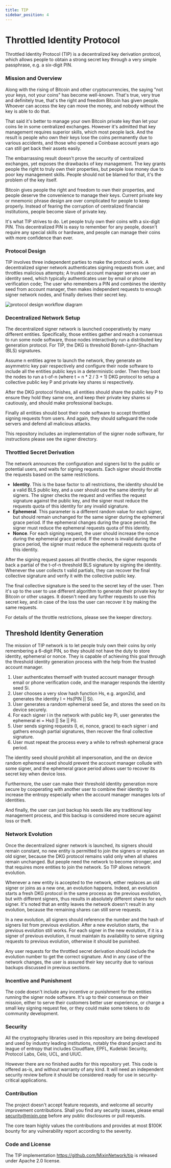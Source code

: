 ```yaml
---
title: TIP
sidebar_position: 4
---
```


# Throttled Identity Protocol

Throttled Identity Protocol (TIP) is a decentralized key derivation protocol, which allows people to obtain a strong secret key through a very simple passphrase, e.g. a six-digit PIN.


### Mission and Overview

Along with the rising of Bitcoin and other cryptocurrencies, the saying "not your keys, not your coins" has become well-known. That's true, very true and definitely true, that's the right and freedom Bitcoin has given people. Whoever can access the key can move the money, and nobody without the key is able to do that.

That said it's better to manage your own Bitcoin private key than let your coins lie in some centralized exchanges. However it's admitted that key management requires superior skills, which most people lack. And the result is people who own their keys lose the coins permanently due to various accidents, and those who opened a Coinbase account years ago can still get back their assets easily.

The embarrassing result doesn't prove the security of centralized exchanges, yet exposes the drawbacks of key management. The key grants people the right to truly own their properties, but people lose money due to poor key management skills. People should not be blamed for that, it's the problem of the key itself.

Bitcoin gives people the right and freedom to own their properties, and people deserve the convenience to manage their keys. Current private key or mnemonic phrase design are over complicated for people to keep properly. Instead of fearing the corruption of centralized financial institutions, people become slave of private key.

It's what TIP strives to do. Let people truly own their coins with a six-digit PIN. This decentralized PIN is easy to remember for any people, doesn't require any special skills or hardware, and people can manage their coins with more confidence than ever.

### Protocol Design

TIP involves three independent parties to make the protocol work. A decentralized signer network authenticates signing requests from user, and throttles malicious attempts; A trusted account manager serves user an identity seed, which typically authenticates user by email or phone verification code; The user who remembers a PIN and combines the identity seed from account manager, then makes independent requests to enough signer network nodes, and finally derives their secret key.

![protocol design workflow diagram](./workflow.jpg)

### Decentralized Network Setup

The decentralized signer network is launched cooperatively by many different entities. Specifically, those entities gather and reach a consensus to run some node software, those nodes interactively run a distributed key generation protocol. For TIP, the DKG is threshold Boneh-Lynn-Shacham (BLS) signatures.

Assume n entities agree to launch the network, they generate an asymmetric key pair respectively and configure their node software to include all the entities public keys in a deterministic order. Then they boot the nodes to run a t-of-n (where t = n * 2 / 3 + 1) DKG protocol to setup a collective public key P and private key shares si respectively.

After the DKG protocol finishes, all entities should share the public key P to ensure they hold they same one, and keep their private key shares si cautiously, and should make professional backups.

Finally all entities should boot their node software to accept throttled signing requests from users. And again, they should safeguard the node servers and defend all malicious attacks.

This repository includes an implementation of the signer node software, for instructions please see the signer directory.

### Throttled Secret Derivation

The network announces the configuration and signers list to the public or potential users, and waits for signing requests. Each signer should throttle the requests based on the same restrictions.

- **Identity**. This is the base factor to all restrictions, the identity should be a valid BLS public key, and a user should use the same identity for all signers. The signer checks the request and verifies the request signature against the public key, and the signer must reduce the requests quota of this identity for any invalid signature.
- **Ephemeral**. This parameter is a different random value for each signer, but should remain unchanged for the same signer during the ephemeral grace period. If the ephemeral changes during the grace period, the signer must reduce the ephemeral requests quota of this identity.
- **Nonce**. For each signing request, the user should increase the nonce during the ephemeral grace period. If the nonce is invalid during the grace period, the signer must reduce the ephemeral requests quota of this identity.

After the signing request passes all throttle checks, the signer responds back a partial of the t-of-n threshold BLS signature by signing the identity. Whenever the user collects t valid partials, they can recover the final collective signature and verify it with the collective public key.

The final collective signature is the seed to the secret key of the user. Then it's up to the user to use different algorithm to generate their private key for Bitcoin or other usages. It doesn't need any further requests to use this secret key, and in case of the loss the user can recover it by making the same requests.

For details of the throttle restrictions, please see the keeper directory.

## Threshold Identity Generation

The mission of TIP network is to let people truly own their coins by only remembering a 6-digit PIN, so they should not have the duty to store identity, ephemeral or nonce. They is capable of achieving this goal through the threshold identity generation process with the help from the trusted account manager.


1. User authenticates themself with trusted account manager through email or phone verification code, and the manager responds the identity seed Si.
2. User chooses a very slow hash function Hs, e.g. argon2id, and generates the identity I = Hs(PIN || Si).
3. User generates a random ephemeral seed Se, and stores the seed on its device securely.
4. For each signer i in the network with public key Pi, user generates the ephemeral ei = Hs(I || Se || Pi).
5. User sends signing requests (I, ei, nonce, grace) to each signer i and gathers enough partial signatures, then recover the final collective signature.
6. User must repeat the process every a while to refresh ephemeral grace period.

The identity seed should prohibit all impersonation, and the on device random ephemeral seed should prevent the account manager collude with some signer, and the ephemeral grace period allows user to recover its secret key when device loss.

Furthermore, the user can make their threshold identity generation more secure by cooperating with another user to combine their identity to increase the entropy especially when the account manager manages lots of identities.

And finally, the user can just backup his seeds like any traditional key management process, and this backup is considered more secure against loss or theft.

### Network Evolution

Once the decentralized signer network is launched, its signers should remain constant, no new entity is permitted to join the signers or replace an old signer, because the DKG protocol remains valid only when all shares remain unchanged. But people need the network to become stronger, and that requires more entities to join the network. So TIP allows network evolution.

Whenever a new entity is accepted to the network, either replaces an old signer or joins as a new one, an evolution happens. Indeed, an evolution starts a fresh DKG protocol in the same process as the previous evolution, but with different signers, thus results in absolutely different shares for each signer. It's noted that an entity leaves the network doesn't result in any evolution, because the remaining shares can still serve requests.

In a new evolution, all signers should reference the number and the hash of signers list from previous evolution. After a new evolution starts, the previous evolution still works. For each signer in the new evolution, if it is a signer of previous evolution, it must maintain its availability to serve signing requests to previous evolution, otherwise it should be punished.

Any user requests for the throttled secret derivation should include the evolution number to get the correct signature. And in any case of the network changes, the user is assured their key security due to various backups discussed in previous sections.

### Incentive and Punishment

The code doesn't include any incentive or punishment for the entities running the signer node software. It's up to their consensus on their mission, either to serve their customers better user experience, or charge a small key signing request fee, or they could make some tokens to do community development.

### Security

All the cryptography libraries used in this repository are being developed and used by industry leading institutions, notably the drand project and its league of entropy that includes Cloudflare, EPFL, Kudelski Security, Protocol Labs, Celo, UCL, and UIUC.

However there are no finished audits for this repository yet. This code is offered as-is, and without warranty of any kind. It will need an independent security review before it should be considered ready for use in security-critical applications.

### Contribution

The project doesn't accept feature requests, and welcome all security improvement contributions. Shall you find any security issues, please email security@mixin.one before any public disclosures or pull requests.

The core team highly values the contributions and provides at most $100K bounty for any vulnerability report according to the severity.

### Code and License

The TIP implementation https://github.com/MixinNetwork/tip is released under Apache 2.0 license.
